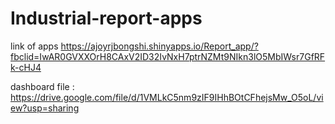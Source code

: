# Industrial-report-apps
link of apps
https://ajoyrjbongshi.shinyapps.io/Report_app/?fbclid=IwAR0GVXXOrH8CAxV2ID32IvNxH7ptrNZMt9NIkn3lO5MbIWsr7GfRFk-cHJ4

dashboard file :
https://drive.google.com/file/d/1VMLkC5nm9zIF9IHhBOtCFhejsMw_O5oL/view?usp=sharing
